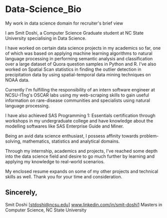 # Data-Science_Bio
My work in data science domain for recruiter's brief view

I am Smit Doshi, a Computer Science Graduate student at NC State University specialising in Data Science.

I have worked on certain data science projects in my academics so far, one of which was based on applying machine learning algorithms to natural language processing in performing semantic analysis and classification over a large dataset of Quora question samples in Python and R. 
I’ve also worked on Spatial Scan statistics in finding the outlier detection in precipitation data by using spatial-temporal data mining techniques on NOAA data.

Currently I'm fulfilling the responsibility of an intern software engineer at NCSU-ITng's OSCAR labs using my web-scraping skills to gain useful information on rare-disease communities and specialists using natural language processing.

I have also achieved SAS Programming 1: Essentials certification through workshops in my undergraduate college and have knowledge about the modelling softwares like SAS Enterprise Guide and Miner.

Being an avid data science enthusiast, I possess affinity towards problem-solving, mathematics, statistics and analytical domains.

Through my internship, academics and projects, I've reached some depth into the data science field and desire to go much further by learning and applying my knowledge to real-world scenarios.

My enclosed resume expands on some of my other projects and technical skills as well. Thank you for your time and consideration. 

Sincerely,
-- 

Smit Doshi
[stdoshi@ncsu.edu]
www.linkedin.com/in/smit-doshi1
Masters in Computer Science,
NC State University

